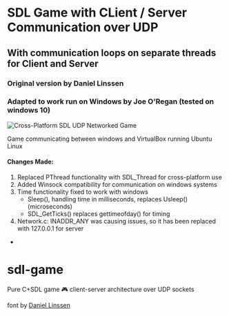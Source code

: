 # SDL Game with CLient / Server Communication over UDP
## With communication loops on separate threads for Client and Server
### Original version by Daniel Linssen
### Adapted to work run on Windows by Joe O'Regan (tested on windows 10)

![Cross-Platform SDL UDP Networked Game](https://raw.githubusercontent.com/joeaoregan/sdl-game/master/Screenshots/20180406_CrossPlatformImplemented.png "SDL UDP Networked Game - Cross-Platform")

Game communicating between windows and VirtualBox running Ubuntu Linux

#### Changes Made:
1. Replaced PThread functionality with SDL_Thread for cross-platform use
2. Added Winsock compatibility for communication on windows systems
3. Time functionality fixed to work with windows 
    * Sleep(), handling time in milliseconds, replaces Usleep() (microseconds)
    * SDL_GetTicks() replaces gettimeofday() for timing
4. Network.c: INADDR_ANY was causing issues, so it has been replaced with 127.0.0.1 for server

-

# sdl-game
Pure C+SDL game :video_game: client-server architecture over UDP sockets

font by [Daniel Linssen](https://managore.itch.io/m5x7)
